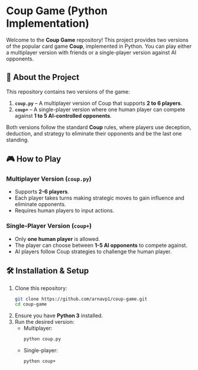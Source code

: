 # Coup Game (Python Implementation)

Welcome to the **Coup Game** repository! This project provides two versions of the popular card game **Coup**, implemented in Python. You can play either a multiplayer version with friends or a single-player version against AI opponents.

## 📜 About the Project

This repository contains two versions of the game:

1. **`coup.py`** – A multiplayer version of Coup that supports **2 to 6 players**.
2. **`coup+`** – A single-player version where one human player can compete against **1 to 5 AI-controlled opponents**.

Both versions follow the standard **Coup** rules, where players use deception, deduction, and strategy to eliminate their opponents and be the last one standing.

## 🎮 How to Play

### Multiplayer Version (`coup.py`)
- Supports **2-6 players**.
- Each player takes turns making strategic moves to gain influence and eliminate opponents.
- Requires human players to input actions.

### Single-Player Version (`coup+`)
- Only **one human player** is allowed.
- The player can choose between **1-5 AI opponents** to compete against.
- AI players follow Coup strategies to challenge the human player.

## 🛠 Installation & Setup

1. Clone this repository:
   ```bash
   git clone https://github.com/arnavp1/coup-game.git
   cd coup-game
   ```
2. Ensure you have **Python 3** installed.
3. Run the desired version:
   - Multiplayer:
     ```bash
     python coup.py
     ```
   - Single-player:
     ```bash
     python coup+
     ```
